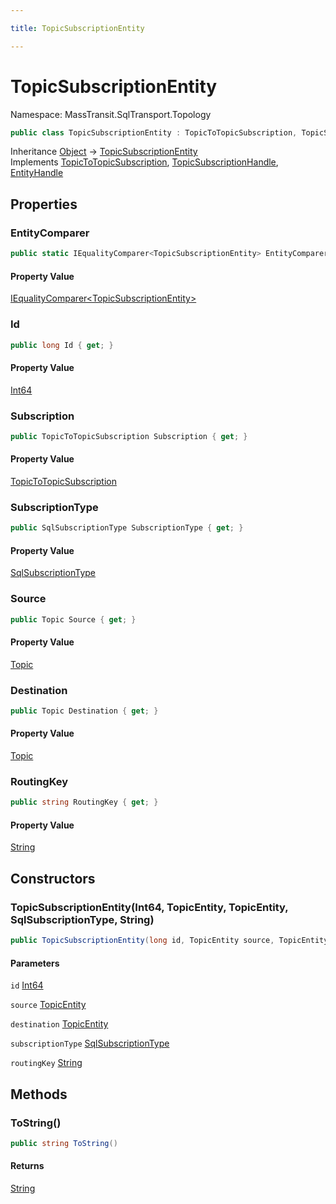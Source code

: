 ```yaml
---

title: TopicSubscriptionEntity

---
```


# TopicSubscriptionEntity

Namespace: MassTransit.SqlTransport.Topology

```csharp
public class TopicSubscriptionEntity : TopicToTopicSubscription, TopicSubscriptionHandle, EntityHandle
```

Inheritance [Object](https://learn.microsoft.com/en-us/dotnet/api/system.object) → [TopicSubscriptionEntity](../masstransit-sqltransport-topology/topicsubscriptionentity)<br/>
Implements [TopicToTopicSubscription](../masstransit-sqltransport-topology/topictotopicsubscription), [TopicSubscriptionHandle](../masstransit-sqltransport-topology/topicsubscriptionhandle), [EntityHandle](../masstransit-topology/entityhandle)

## Properties

### **EntityComparer**

```csharp
public static IEqualityComparer<TopicSubscriptionEntity> EntityComparer { get; }
```

#### Property Value

[IEqualityComparer\<TopicSubscriptionEntity\>](https://learn.microsoft.com/en-us/dotnet/api/system.collections.generic.iequalitycomparer-1)<br/>

### **Id**

```csharp
public long Id { get; }
```

#### Property Value

[Int64](https://learn.microsoft.com/en-us/dotnet/api/system.int64)<br/>

### **Subscription**

```csharp
public TopicToTopicSubscription Subscription { get; }
```

#### Property Value

[TopicToTopicSubscription](../masstransit-sqltransport-topology/topictotopicsubscription)<br/>

### **SubscriptionType**

```csharp
public SqlSubscriptionType SubscriptionType { get; }
```

#### Property Value

[SqlSubscriptionType](../masstransit/sqlsubscriptiontype)<br/>

### **Source**

```csharp
public Topic Source { get; }
```

#### Property Value

[Topic](../masstransit-sqltransport-topology/topic)<br/>

### **Destination**

```csharp
public Topic Destination { get; }
```

#### Property Value

[Topic](../masstransit-sqltransport-topology/topic)<br/>

### **RoutingKey**

```csharp
public string RoutingKey { get; }
```

#### Property Value

[String](https://learn.microsoft.com/en-us/dotnet/api/system.string)<br/>

## Constructors

### **TopicSubscriptionEntity(Int64, TopicEntity, TopicEntity, SqlSubscriptionType, String)**

```csharp
public TopicSubscriptionEntity(long id, TopicEntity source, TopicEntity destination, SqlSubscriptionType subscriptionType, string routingKey)
```

#### Parameters

`id` [Int64](https://learn.microsoft.com/en-us/dotnet/api/system.int64)<br/>

`source` [TopicEntity](../masstransit-sqltransport-topology/topicentity)<br/>

`destination` [TopicEntity](../masstransit-sqltransport-topology/topicentity)<br/>

`subscriptionType` [SqlSubscriptionType](../masstransit/sqlsubscriptiontype)<br/>

`routingKey` [String](https://learn.microsoft.com/en-us/dotnet/api/system.string)<br/>

## Methods

### **ToString()**

```csharp
public string ToString()
```

#### Returns

[String](https://learn.microsoft.com/en-us/dotnet/api/system.string)<br/>
